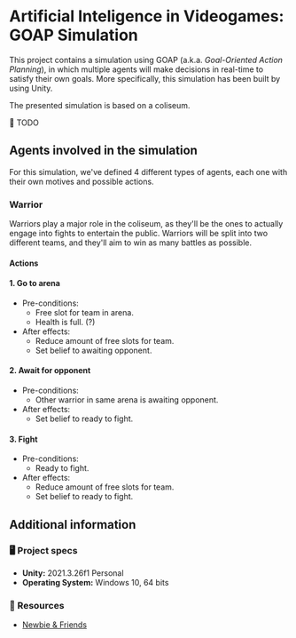 # Artificial Inteligence in Videogames: GOAP Simulation

This project contains a simulation using GOAP (a.k.a. _Goal-Oriented Action Planning_), in which multiple agents will make decisions in real-time to satisfy their own goals. More specifically, this simulation has been built by using Unity.

The presented simulation is based on a coliseum.

:memo: TODO

## Agents involved in the simulation

For this simulation, we've defined 4 different types of agents, each one with their own motives and possible actions.

### Warrior

Warriors play a major role in the coliseum, as they'll be the ones to actually engage into fights to entertain the public. Warriors will be split into two different teams, and they'll aim to win as many battles as possible.

#### Actions

#### 1. Go to arena

- Pre-conditions:
    - Free slot for team in arena.
    - Health is full. (?)
- After effects:
    - Reduce amount of free slots for team.
    - Set belief to awaiting opponent.

#### 2. Await for opponent

- Pre-conditions:
    - Other warrior in same arena is awaiting opponent.
- After effects:
    - Set belief to ready to fight.

#### 3. Fight

- Pre-conditions:
    - Ready to fight.
- After effects:
    - Reduce amount of free slots for team.
    - Set belief to ready to fight.



## Additional information

### 🖥️ Project specs

- **Unity:** 2021.3.26f1 Personal
- **Operating System:** Windows 10, 64 bits

### 🎨 Resources

- [Newbie & Friends](https://assetstore.unity.com/packages/3d/characters/newbie-friends-208112)
